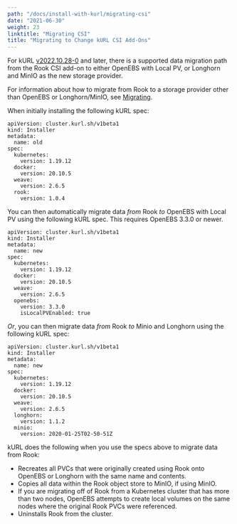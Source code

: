 ```yaml
---
path: "/docs/install-with-kurl/migrating-csi"
date: "2021-06-30"
weight: 23
linktitle: "Migrating CSI"
title: "Migrating to Change kURL CSI Add-Ons"
---
```


For kURL [v2022.10.28-0](https://kurl.sh/release-notes/v2022.10.28-0) and later, there is a supported data migration path from the Rook CSI add-on to either OpenEBS with Local PV, or Longhorn and MinIO as the new storage provider. 

For information about how to migrate from Rook to a storage provider other than OpenEBS or Longhorn/MinIO, see [Migrating](/docs/install-with-kurl/migrating).

When initially installing the following kURL spec:

```
apiVersion: cluster.kurl.sh/v1beta1
kind: Installer
metadata:
  name: old
spec:
  kubernetes:
    version: 1.19.12
  docker:
    version: 20.10.5
  weave:
    version: 2.6.5
  rook:
    version: 1.0.4
```

You can then automatically migrate data _from_ Rook _to_ OpenEBS with Local PV using the following kURL spec. This requires OpenEBS 3.3.0 or newer. 

```
apiVersion: cluster.kurl.sh/v1beta1
kind: Installer
metadata:
  name: new
spec:
  kubernetes:
    version: 1.19.12
  docker:
    version: 20.10.5
  weave:
    version: 2.6.5
  openebs:
    version: 3.3.0
    isLocalPVEnabled: true
```

_Or_, you can then migrate data _from_ Rook _to_ Minio and Longhorn using the following kURL spec:

```
apiVersion: cluster.kurl.sh/v1beta1
kind: Installer
metadata:
  name: new
spec:
  kubernetes:
    version: 1.19.12
  docker:
    version: 20.10.5
  weave:
    version: 2.6.5
  longhorn:
    version: 1.1.2
  minio:
    version: 2020-01-25T02-50-51Z
```

kURL does the following when you use the specs above to migrate data from Rook:

* Recreates all PVCs that were originally created using Rook onto OpenEBS or Longhorn with the same name and contents. 
* Copies all data within the Rook object store to MinIO, if using MinIO. 
* If you are migrating off of Rook from a Kubernetes cluster that has more than two nodes, OpenEBS attempts to create local volumes on the same nodes where the original Rook PVCs were referenced.
* Uninstalls Rook from the cluster.
